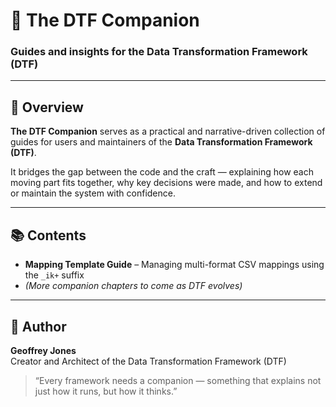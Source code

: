# 🤝 The DTF Companion  
### Guides and insights for the Data Transformation Framework (DTF)

---

## 📘 Overview  
**The DTF Companion** serves as a practical and narrative-driven collection of guides for users and maintainers of the **Data Transformation Framework (DTF)**.  

It bridges the gap between the code and the craft — explaining how each moving part fits together, why key decisions were made, and how to extend or maintain the system with confidence.  

---

## 📚 Contents  
- **Mapping Template Guide** – Managing multi-format CSV mappings using the `_ik+` suffix  
- *(More companion chapters to come as DTF evolves)*  

---

## 🧭 Author  
**Geoffrey Jones**  
Creator and Architect of the Data Transformation Framework (DTF)  

> “Every framework needs a companion — something that explains not just how it runs, but how it thinks.”
